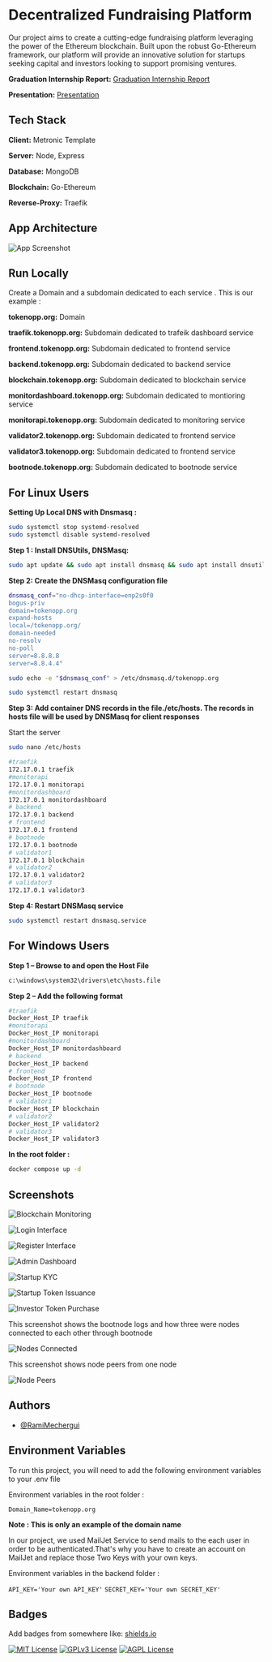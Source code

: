 
# Decentralized Fundraising Platform

Our project aims to create a cutting-edge fundraising platform leveraging the power of the Ethereum blockchain. Built upon the robust Go-Ethereum framework, our platform will provide an innovative solution for startups seeking capital and investors looking to support promising ventures.

**Graduation Internship Report:** 
[Graduation Internship Report](./Report/Decentralized_Fundraising_Platform_Presentation.pdf)

**Presentation:** 
[Presentation](./Report/Final_Version_Rami_Mechergui_PFE.pdf)

## Tech Stack

**Client:** Metronic Template

**Server:** Node, Express 

**Database:** MongoDB

**Blockchain:** Go-Ethereum

**Reverse-Proxy:** Traefik

## App Architecture

![App Screenshot](./Screenshots/Architecture_Logo.png)

## Run Locally

Create a Domain and a subdomain dedicated to each service . This is our example : 

**tokenopp.org:** Domain

**traefik.tokenopp.org:** Subdomain dedicated to trafeik dashboard service

**frontend.tokenopp.org:** Subdomain dedicated to frontend service

**backend.tokenopp.org:** Subdomain dedicated to backend service

**blockchain.tokenopp.org:** Subdomain dedicated to blockchain service

**monitordashboard.tokenopp.org:** Subdomain dedicated to montioring service

**monitorapi.tokenopp.org:** Subdomain dedicated to monitoring service

**validator2.tokenopp.org:** Subdomain dedicated to frontend service

**validator3.tokenopp.org:** Subdomain dedicated to frontend service

**bootnode.tokenopp.org:** Subdomain dedicated to bootnode service


## For Linux Users

**Setting Up Local DNS with Dnsmasq :**

```bash
sudo systemctl stop systemd-resolved
sudo systemctl disable systemd-resolved
```
**Step 1 : Install DNSUtils, DNSMasq:**

```bash
sudo apt update && sudo apt install dnsmasq && sudo apt install dnsutils
```
**Step 2: Create the DNSMasq configuration file**

```bash
dnsmasq_conf="no-dhcp-interface=enp2s0f0
bogus-priv
domain=tokenopp.org
expand-hosts
local=/tokenopp.org/
domain-needed
no-resolv
no-poll
server=8.8.8.8
server=8.8.4.4"
```

```bash
sudo echo -e "$dnsmasq_conf" > /etc/dnsmasq.d/tokenopp.org
```

```bash
sudo systemctl restart dnsmasq
```

**Step 3: Add container DNS records in the file./etc/hosts. The records in hosts file will be used by DNSMasq for client responses**

Start the server


```bash
sudo nano /etc/hosts  
```

```bash
#traefik
172.17.0.1 traefik
#monitorapi
172.17.0.1 monitorapi
#monitordashboard
172.17.0.1 monitordashboard
# backend
172.17.0.1 backend
# frontend
172.17.0.1 frontend
# bootnode 
172.17.0.1 bootnode
# validator1
172.17.0.1 blockchain
# validator2
172.17.0.1 validator2
# validator3
172.17.0.1 validator3
```
**Step 4: Restart DNSMasq service**

```bash
sudo systemctl restart dnsmasq.service
```

## For Windows Users

**Step 1 – Browse to and open the Host File**

```bash
c:\windows\system32\drivers\etc\hosts.file
```
**Step 2 – Add the following format**

```bash
#traefik
Docker_Host_IP traefik
#monitorapi
Docker_Host_IP monitorapi
#monitordashboard
Docker_Host_IP monitordashboard
# backend
Docker_Host_IP backend
# frontend
Docker_Host_IP frontend
# bootnode 
Docker_Host_IP bootnode
# validator1
Docker_Host_IP blockchain
# validator2
Docker_Host_IP validator2
# validator3
Docker_Host_IP validator3
```
**In the root folder :**

```bash
docker compose up -d
```
## Screenshots
![Blockchain Monitoring](./Screenshots/Monitor_Dashboard.png)

![Login Interface](./Screenshots/Login.png)

![Register Interface](./Screenshots/Login_Interface.png)

![Admin Dashboard](./Screenshots/Admin_Dashboard.png)

![Startup KYC](./Screenshots/Token_Issuer_Application_form.png)

![Startup Token Issuance](./Screenshots/Token_Issuance_Process.png)

![Investor Token Purchase](./Screenshots/Successful_Purchase.png)

This screenshot shows the bootnode logs and how three were nodes connected to each other through bootnode

![Nodes Connected](./Screenshots/NodesConnected.PNG)

This screenshot shows node peers from one node 

![Node Peers](./Screenshots/Net.PNG)

## Authors

- [@RamiMechergui](https://github.com/RamiMechergui)


## Environment Variables

To run this project, you will need to add the following environment variables to your .env file

Environment variables in the root folder : 


`Domain_Name=tokenopp.org`

**Note : This is only an example of the domain name**

In our project, we used MailJet Service to send mails to the each user in order to be authenticated.That's why you have to create an account on MailJet and replace those Two Keys with your own keys.

Environment variables in the backend folder : 

`API_KEY='Your own API_KEY'` 
`SECRET_KEY='Your own SECRET_KEY'`


## Badges

Add badges from somewhere like: [shields.io](https://shields.io/)

[![MIT License](https://img.shields.io/badge/License-MIT-green.svg)](https://choosealicense.com/licenses/mit/)
[![GPLv3 License](https://img.shields.io/badge/License-GPL%20v3-yellow.svg)](https://opensource.org/licenses/)
[![AGPL License](https://img.shields.io/badge/license-AGPL-blue.svg)](http://www.gnu.org/licenses/agpl-3.0)

